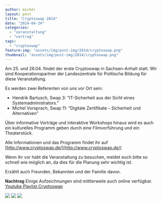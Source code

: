 ```yaml
---
author: michel
layout: post
title: "Cryptoswap 2014"
date: "2014-04-24"
categories: 
  - "veranstaltung"
  - "vortrag"
tags: 
  - "cryptoswap"
feature-img: "assets/img/post-img/2014/cryptoswap.png"
thumbnail: "assets/img/post-img/2014/cryptoswap.png"
---
```


Am 25. und 26.04. findet der erste Cryptoswap in Sachsen-Anhalt statt. Wir sind Kooperationspartner der Landeszentrale für Politische Bildung für diese Veranstaltung.

Es werden zwei Referenten von uns vor Ort sein:

- Hendrik Bartusch, Swap 3: "IT-Sicherheit aus der Sicht eines Systemadministrators."
- Michel Vorsprach, Swap 11: "Digitale Zertifikate – Sicherheit und Alternativen"

Über informative Vorträge und interaktive Workshops hinaus wird es auch ein kulturelles Programm geben durch eine Filmvorführung und ein Theaterstück.

Alle Informationen und das Programm findet ihr auf [http://www.cryptoswap.de/](http://www.cryptoswap.de/)

Wenn ihr vor habt die Veranstaltung zu besuchen, meldet euch bitte so schnell wie möglich an, da dies für die Planung sehr wichtig ist.

Erzählt auch Freunden, Bekannten und der Familie davon.

**Nachtrag** Einige Aufzeichnungen sind mittlerweile auch online verfügbar. [Youtube Playlist Cryptoswap](https://www.youtube.com/playlist?list=PLRcZRBHNWONjPRHd2nDyy_ejqcPM5pcP2)

[![](https://img.youtube.com/vi/mlxmAhrqTe8/0.jpg)](https://www.youtube.com/watch?v=mlxmAhrqTe8)
[![](https://img.youtube.com/vi/8BzHKCYu15c/0.jpg)](https://www.youtube.com/watch?v=8BzHKCYu15c)
[![](https://img.youtube.com/vi/pZwLxZ-tUCE/0.jpg)](https://www.youtube.com/watch?v=pZwLxZ-tUCE)